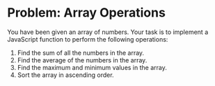 # Problem: Array Operations

You have been given an array of numbers. Your task is to implement a JavaScript function to perform the following operations:

1. Find the sum of all the numbers in the array.
2. Find the average of the numbers in the array.
3. Find the maximum and minimum values in the array.
4. Sort the array in ascending order.
